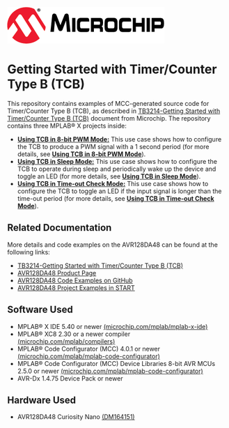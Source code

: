 [![MCHP](images/microchip.png)](https://www.microchip.com)

# Getting Started with Timer/Counter Type B (TCB)

This repository contains examples of MCC-generated source code for Timer/Counter Type B (TCB), as described in [TB3214-Getting Started with Timer/Counter Type B (TCB)](https://ww1.microchip.com/downloads/en/Appnotes/TB3214-Getting-Started-with-TCB-DS90003214.pdf) document from Microchip. The repository contains three MPLAB® X projects inside:

* [<strong>Using TCB in 8-bit PWM Mode:</strong>](Using_TCB_in_8-bit_PWM_Mode) This use case shows how to configure the TCB to produce a PWM signal with a 1 second period (for more details, see [<strong>Using TCB in 8-bit PWM Mode</strong>](Using_TCB_in_8-bit_PWM_Mode)).
* [<strong>Using TCB in Sleep Mode:</strong>](Using_TCB_in_Sleep_Mode) This use case shows how to configure the TCB to operate during sleep and periodically wake up the device and toggle an LED (for more details, see [<strong>Using TCB in Sleep Mode</strong>](Using_TCB_in_Sleep_Mode)).
* [<strong>Using TCB in Time-out Check Mode:</strong>](Using_TCB_in_Time-out_Check_Mode) This use case shows how to configure the TCB to toggle an LED if the input signal is longer than the time-out period (for more details, see [<strong>Using TCB in Time-out Check Mode</strong>](Using_TCB_in_Time-out_Check_Mode)).

## Related Documentation
More details and code examples on the AVR128DA48 can be found at the following links:
- [TB3214-Getting Started with Timer/Counter Type B (TCB)](https://ww1.microchip.com/downloads/en/Appnotes/TB3214-Getting-Started-with-TCB-DS90003214.pdf)
- [AVR128DA48 Product Page](https://www.microchip.com/wwwproducts/en/AVR128DA48)
- [AVR128DA48 Code Examples on GitHub](https://github.com/microchip-pic-avr-examples?q=avr128da48)
- [AVR128DA48 Project Examples in START](https://start.atmel.com/#examples/AVR128DA48CuriosityNano)


## Software Used
- MPLAB® X IDE 5.40 or newer [(microchip.com/mplab/mplab-x-ide)](http://www.microchip.com/mplab/mplab-x-ide)
- MPLAB® XC8 2.30 or a newer compiler [(microchip.com/mplab/compilers)](http://www.microchip.com/mplab/compilers)
- MPLAB® Code Configurator (MCC) 4.0.1 or newer [(microchip.com/mplab/mplab-code-configurator)](https://www.microchip.com/mplab/mplab-code-configurator)
- MPLAB® Code Configurator (MCC) Device Libraries 8-bit AVR MCUs 2.5.0 or newer [(microchip.com/mplab/mplab-code-configurator)](https://www.microchip.com/mplab/mplab-code-configurator)
- AVR-Dx 1.4.75 Device Pack or newer


## Hardware Used
- AVR128DA48 Curiosity Nano [(DM164151)](https://www.microchip.com/Developmenttools/ProductDetails/DM164151)
